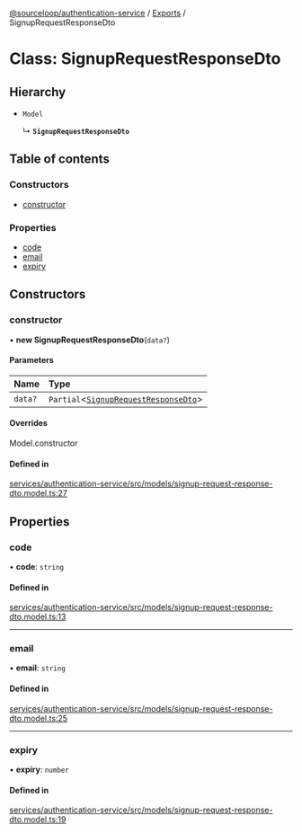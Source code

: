 [@sourceloop/authentication-service](../README.md) / [Exports](../modules.md) / SignupRequestResponseDto

# Class: SignupRequestResponseDto

## Hierarchy

- `Model`

  ↳ **`SignupRequestResponseDto`**

## Table of contents

### Constructors

- [constructor](SignupRequestResponseDto.md#constructor)

### Properties

- [code](SignupRequestResponseDto.md#code)
- [email](SignupRequestResponseDto.md#email)
- [expiry](SignupRequestResponseDto.md#expiry)

## Constructors

### constructor

• **new SignupRequestResponseDto**(`data?`)

#### Parameters

| Name | Type |
| :------ | :------ |
| `data?` | `Partial`<[`SignupRequestResponseDto`](SignupRequestResponseDto.md)\> |

#### Overrides

Model.constructor

#### Defined in

[services/authentication-service/src/models/signup-request-response-dto.model.ts:27](https://github.com/codeweb05/repo1/blob/a4cf318/services/authentication-service/src/models/signup-request-response-dto.model.ts#L27)

## Properties

### code

• **code**: `string`

#### Defined in

[services/authentication-service/src/models/signup-request-response-dto.model.ts:13](https://github.com/codeweb05/repo1/blob/a4cf318/services/authentication-service/src/models/signup-request-response-dto.model.ts#L13)

___

### email

• **email**: `string`

#### Defined in

[services/authentication-service/src/models/signup-request-response-dto.model.ts:25](https://github.com/codeweb05/repo1/blob/a4cf318/services/authentication-service/src/models/signup-request-response-dto.model.ts#L25)

___

### expiry

• **expiry**: `number`

#### Defined in

[services/authentication-service/src/models/signup-request-response-dto.model.ts:19](https://github.com/codeweb05/repo1/blob/a4cf318/services/authentication-service/src/models/signup-request-response-dto.model.ts#L19)
